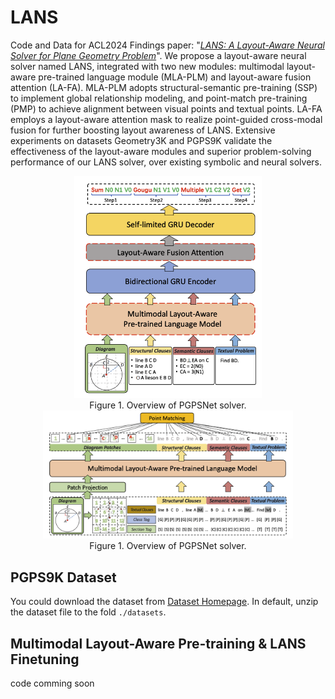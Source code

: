 # LANS
Code  and Data for ACL2024 Findings paper: "[*LANS: A Layout-Aware Neural Solver for Plane Geometry Problem*](https://arxiv.org/abs/2311.16476)". We propose a layout-aware neural solver named LANS, integrated with two new modules: multimodal layout-aware pre-trained language module (MLA-PLM) and layout-aware fusion attention (LA-FA). MLA-PLM adopts structural-semantic pre-training (SSP) to implement global relationship modeling, and point-match pre-training (PMP) to achieve alignment between visual points and textual points. LA-FA employs a layout-aware attention mask to realize point-guided cross-modal fusion for further boosting layout awareness of LANS. Extensive experiments on datasets Geometry3K and PGPS9K validate the effectiveness of the layout-aware modules and superior problem-solving performance of our LANS solver, over existing symbolic and neural solvers. 

<div align=center>
	<img width="300" src="figures\overall_lans.png">
</div>
<div align=center>
	Figure 1. Overview of PGPSNet solver.
</div>

<div align=center>
	<img width="400" src="figures\multimodal_layout_aware_pretraining.png">
</div>
<div align=center>
	Figure 1. Overview of PGPSNet solver.
</div>


## PGPS9K Dataset
You could download the dataset from [Dataset Homepage](http://www.nlpr.ia.ac.cn/databases/CASIA-PGPS9K).
In default, unzip the dataset file to the fold `./datasets`.
<!--or [Google Drive](https://drive.google.com/file/d/1xIloVheqwYCOI6XA84Yh_djyaVlQgjOo/view?usp=drive_link)-->


## Multimodal Layout-Aware Pre-training & LANS Finetuning
code comming soon
<!-- ## Multimodal Layout-Aware Pre-training
code comming soon

## LANS Fintuneing
code comming soon

## Test
code comming soon -->
